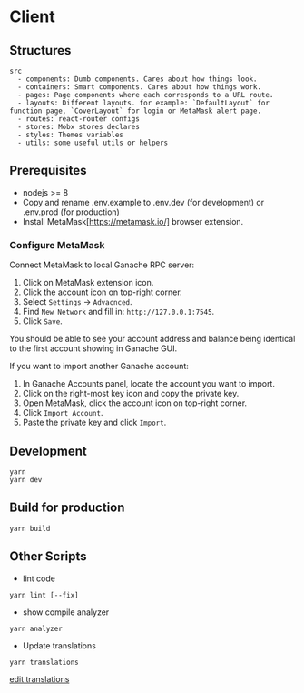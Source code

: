# Client

## Structures

~~~
src
  - components: Dumb components. Cares about how things look.
  - containers: Smart components. Cares about how things work.
  - pages: Page components where each corresponds to a URL route.
  - layouts: Different layouts. for example: `DefaultLayout` for function page, `CoverLayout` for login or MetaMask alert page.
  - routes: react-router configs
  - stores: Mobx stores declares
  - styles: Themes variables
  - utils: some useful utils or helpers
~~~

## Prerequisites

- nodejs >= 8
- Copy and rename .env.example to .env.dev (for development) or .env.prod (for production)
- Install MetaMask[https://metamask.io/] browser extension.

### Configure MetaMask

Connect MetaMask to local Ganache RPC server:

1. Click on MetaMask extension icon.
2. Click the account icon on top-right corner.
3. Select `Settings` -> `Advacnced`.
4. Find `New Network` and fill in: `http://127.0.0.1:7545`.
5. Click `Save`.

You should be able to see your account address and balance being identical to the first account showing in Ganache GUI.

If you want to import another Ganache account:

1. In Ganache Accounts panel, locate the account you want to import.
2. Click on the right-most key icon and copy the private key.
3. Open MetaMask, click the account icon on top-right corner.
4. Click `Import Account`.
5. Paste the private key and click `Import`.

## Development

```
yarn
yarn dev
```

## Build for production

```
yarn build
```

## Other Scripts

- lint code

```
yarn lint [--fix]
```

- show compile analyzer

```
yarn analyzer
```

- Update translations

```
yarn translations
```

[edit translations](https://docs.google.com/spreadsheets/d/1l3lNajxq3ppXuYPp5mnlw_EU1i0Q3o1-eLHCv-bqBYM/edit#gid=0)
